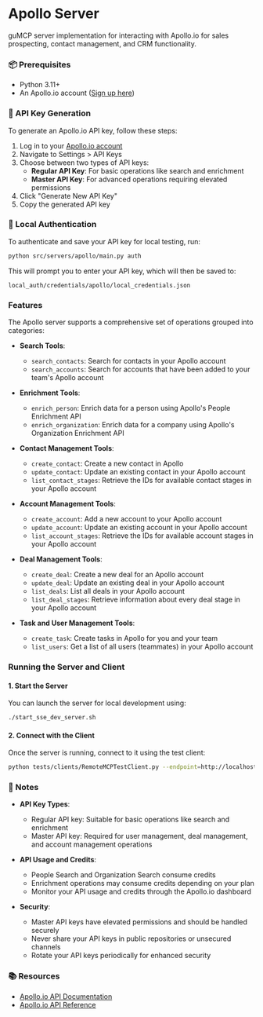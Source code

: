 # Apollo Server

guMCP server implementation for interacting with Apollo.io for sales prospecting, contact management, and CRM functionality.

### 📦 Prerequisites

- Python 3.11+
- An Apollo.io account ([Sign up here](https://www.apollo.io/))

### 🔑 API Key Generation

To generate an Apollo.io API key, follow these steps:

1. Log in to your [Apollo.io account](https://www.apollo.io/)
2. Navigate to Settings > API Keys
3. Choose between two types of API keys:
   - **Regular API Key**: For basic operations like search and enrichment
   - **Master API Key**: For advanced operations requiring elevated permissions
4. Click "Generate New API Key"
5. Copy the generated API key

### 🔐 Local Authentication

To authenticate and save your API key for local testing, run:

```bash
python src/servers/apollo/main.py auth
```

This will prompt you to enter your API key, which will then be saved to:
```
local_auth/credentials/apollo/local_credentials.json
```

### Features

The Apollo server supports a comprehensive set of operations grouped into categories:

- **Search Tools**:
  - `search_contacts`: Search for contacts in your Apollo account
  - `search_accounts`: Search for accounts that have been added to your team's Apollo account

- **Enrichment Tools**:
  - `enrich_person`: Enrich data for a person using Apollo's People Enrichment API
  - `enrich_organization`: Enrich data for a company using Apollo's Organization Enrichment API

- **Contact Management Tools**:
  - `create_contact`: Create a new contact in Apollo
  - `update_contact`: Update an existing contact in your Apollo account
  - `list_contact_stages`: Retrieve the IDs for available contact stages in your Apollo account

- **Account Management Tools**:
  - `create_account`: Add a new account to your Apollo account
  - `update_account`: Update an existing account in your Apollo account
  - `list_account_stages`: Retrieve the IDs for available account stages in your Apollo account

- **Deal Management Tools**:
  - `create_deal`: Create a new deal for an Apollo account
  - `update_deal`: Update an existing deal in your Apollo account
  - `list_deals`: List all deals in your Apollo account
  - `list_deal_stages`: Retrieve information about every deal stage in your Apollo account

- **Task and User Management Tools**:
  - `create_task`: Create tasks in Apollo for you and your team
  - `list_users`: Get a list of all users (teammates) in your Apollo account

### Running the Server and Client

#### 1. Start the Server

You can launch the server for local development using:

```bash
./start_sse_dev_server.sh
```

#### 2. Connect with the Client

Once the server is running, connect to it using the test client:

```bash
python tests/clients/RemoteMCPTestClient.py --endpoint=http://localhost:8000/apollo/local
```

### 📎 Notes

- **API Key Types**:
  - Regular API key: Suitable for basic operations like search and enrichment
  - Master API key: Required for user management, deal management, and account management operations

- **API Usage and Credits**:
  - People Search and Organization Search consume credits
  - Enrichment operations may consume credits depending on your plan
  - Monitor your API usage and credits through the Apollo.io dashboard

- **Security**:
  - Master API keys have elevated permissions and should be handled securely
  - Never share your API keys in public repositories or unsecured channels
  - Rotate your API keys periodically for enhanced security

### 📚 Resources

- [Apollo.io API Documentation](https://www.apollo.io/api/)
- [Apollo.io API Reference](https://www.apollo.io/api/)
